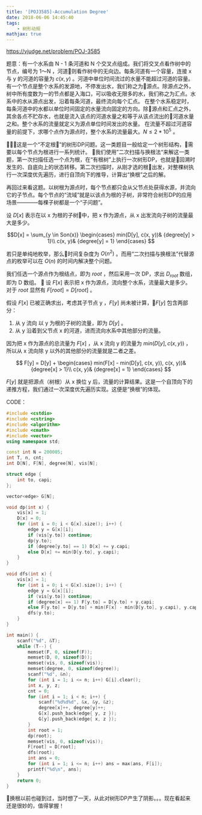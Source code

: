```yaml
---
title: '[POJ3585]-Accumulation Degree'
date: 2018-06-06 14:45:40
tags:
    - 树形动规
mathjax: true
---
```


https://vjudge.net/problem/POJ-3585

题意：有一个水系由 N - 1 条河道和 N 个交叉点组成。我们将交叉点看作树中的节点，编号为 1～N ，河道则看作树中的无向边。每条河道有一个容量，连接 x 与 y 的河道的容量为 $c(x, y)$ 。河道中单位时间流过的水量不能超过河道的容量。
有一个节点是整个水系的发源地，不停发出水，我们称之为源点。除源点之外，树中所有度数为一的节点都是入海口，可以吸收无限多的水，我们称之为汇点。水系中的水从源点出发，沿着每条河道，最终流向每个汇点。
在整个水系稳定时，每条河道中的水都以单位时间固定的水量流向固定的方向。除源点和汇点之外，其余各点不贮存水，也就是流入该点的河道水量之和等于从该点流出的河道水量之和。整个水系的流量就定义为源点单位时间发出的水量。
在流量不超过河道容量的前提下，求哪个点作为源点时，整个水系的流量最大。$N \leq 2 * 10^5$ 。

这是一个“不定根”的树形DP问题。这一类题目一般给定一个树形结构，需要以每个节点为根进行一系列统计。
我们使用”二次扫描与换根法“来解这一类题，第一次扫描任选一个点为根，在“有根树”上执行一次树形DP，也就是回溯时发生的、自底向上的状态转移。第二次扫描时，从刚才选的根出发，对整棵树执行一次深度优先遍历，进行自顶向下的推导，计算出“换根”之后的解。

再回过来看这题。以树根为源点时，每个节点都只会从父节点处获得水源，并流向它的子节点。每个节点的“流域”就是以该点为根的子树，非常符合树形DP的应用场景————每棵子树都是一个“子问题”。

设 $D[x]$ 表示在以 x 为根的子树中，把 x 作为源点，从 x 出发流向子树的流量最大是多少。

$$D[x] = \sum_{y \in Son(x)}
\begin{cases}
min(D[y], c(x, y))& {degree[y] > 1}\\
c(x, y)& {degree[y] = 1}
\end{cases}
$$

若只是单纯地枚举，那么时间复杂度为 $O(n^2)$ 。而用“二次扫描与换根法”代替源点的枚举可以在 $O(n)$ 的时间内解决整个问题。

我们任选一个源点作为根结点，即为 $root$ ，然后采用一次 DP，求出 $D_{root}$ 数组，即为 D 数组。

设 $F[x]$ 表示把 x 作为源点，流向整个水系，流量最大是多少。对于 $root$ 显然有 $F[root] = D[root]$ 。

假设 $F[x]$ 已被正确求出，考虑其子节点 y ，$F[y]$ 尚未被计算，$F[y]$ 包含两部分：

1. 从 y 流向 以 y 为根的子树的流量，即为 $D[y]$ 。
2. 从 y 沿着到父节点 x 的河道，进而流向水系中其他部分的流量。

因为把 x 作为源点的总流量为 $F[x]$ ，从 x 流向 y 的流量为 $min(D[y], c(x, y))$ ，所以从 x 流向除 y 以外的其他部分的流量就是二者之差。

$$ F[y] = D[y] +
\begin{cases}
min(F[x] - min(D[y], c(x, y)), c(x, y))& {degree[x] > 1}\\
c(x, y)& {degree[x] = 1}
\end{cases}
$$

$F[y]$ 就是把源点（树根）从 x 换位 y 后，流量的计算结果。这是一个自顶向下的递推方程，我们通过一次深度优先遍历实现。这便是“换根”的体现。

CODE：
``` c++
#include <cstdio>
#include <cstring>
#include <algorithm>
#include <cmath>
#include <vector>
using namespace std;

const int N = 200005;
int T, n, cnt;
int D[N], F[N], degree[N], vis[N];

struct edge {
    int to, capi;
};

vector<edge> G[N];

void dp(int x) {
    vis[x] = 1;
    D[x] = 0;
    for (int i = 0; i < G[x].size(); i++) {
        edge y = G[x][i];
        if (vis[y.to]) continue;
        dp(y.to);
        if (degree[y.to] == 1) D[x] += y.capi;
        else D[x] += min(D[y.to], y.capi);
    }
}

void dfs(int x) {
    vis[x] = 1;
    for (int i = 0; i < G[x].size(); i++) {
        edge y = G[x][i];
        if (vis[y.to]) continue;
        if (degree[x] == 1) F[y.to] = D[y.to] + y.capi;
        else F[y.to] = D[y.to] + min(F[x] - min(D[y.to], y.capi), y.capi);
        dfs(y.to);
    }
}

int main() {
    scanf("%d", &T);
    while (T--) {
        memset(F, 0, sizeof(F));
        memset(D, 0, sizeof(D));
        memset(vis, 0, sizeof(vis));
        memset(degree, 0, sizeof(degree));
        scanf("%d", &n);
        for (int i = 1; i <= n; i++) G[i].clear();
        int x, y, z;
        cnt = 0;
        for (int i = 1; i < n; i++) {
            scanf("%d%d%d", &x, &y, &z);
            degree[x]++, degree[y]++;
            G[x].push_back(edge{ y, z });
            G[y].push_back(edge{ x, z });
        }
        int root = 1;
        dp(root);
        memset(vis, 0, sizeof(vis));
        F[root] = D[root];
        dfs(root);
        int ans = 0;
        for (int i = 1; i <= n; i++) ans = max(ans, F[i]);
        printf("%d\n", ans);
    }
    return 0;
}
```

换根以前也碰到过，当时想了一天，从此对树形DP产生了阴影。。。现在看起来还是很妙的，值得掌握！